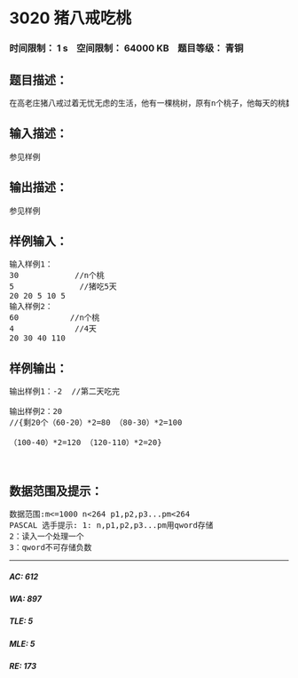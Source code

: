 # 3020 猪八戒吃桃   
### 时间限制： 1 s&nbsp;&nbsp;&nbsp;&nbsp;空间限制： 64000 KB&nbsp;&nbsp;&nbsp;&nbsp;题目等级： 青铜  
## 题目描述：  

<pre>
在高老庄猪八戒过着无忧无虑的生活，他有一棵桃树，原有n个桃子，他每天的桃数变为前一天的2倍，猪吃m天，每天吃p1,p2,p3...pm个桃，求若桃被猪吃完或不够吃，输出“-”加上他不够吃的那一天，若m天过了还有桃，输出剩下桃的个数（猪八戒先吃桃再长）
</pre>
  
  
## 输入描述：  

<pre>
参见样例
</pre>
  
  
## 输出描述：  

<pre>
参见样例
</pre>
  
  
## 样例输入：  

<pre>
输入样例1：
30            //n个桃
5              //猪吃5天
20 20 5 10 5
输入样例2：
60           //n个桃
4             //4天
20 30 40 110
</pre>
  
  
## 样例输出：  

<pre>
输出样例1：-2  //第二天吃完
 
输出样例2：20 
//{剩20个（60-20）*2=80 （80-30）*2=100
 
（100-40）*2=120 （120-110）*2=20}
  

</pre>
  
  
## 数据范围及提示：  

<pre>
数据范围:m<=1000 n<264 p1,p2,p3...pm<264
PASCAL 选手提示: 1: n,p1,p2,p3...pm用qword存储
2：读入一个处理一个
3：qword不可存储负数
</pre>
  
  
***  

##### AC: 612  
##### WA: 897  
##### TLE: 5  
##### MLE: 5  
##### RE: 173  
